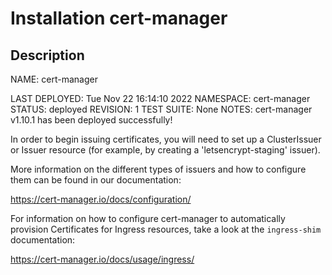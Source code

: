 # Installation cert-manager

## Description

NAME: cert-manager

LAST DEPLOYED: Tue Nov 22 16:14:10 2022
NAMESPACE: cert-manager
STATUS: deployed
REVISION: 1
TEST SUITE: None
NOTES:
cert-manager v1.10.1 has been deployed successfully!

In order to begin issuing certificates, you will need to set up a ClusterIssuer
or Issuer resource (for example, by creating a 'letsencrypt-staging' issuer).

More information on the different types of issuers and how to configure them
can be found in our documentation:

https://cert-manager.io/docs/configuration/

For information on how to configure cert-manager to automatically provision
Certificates for Ingress resources, take a look at the `ingress-shim`
documentation:

https://cert-manager.io/docs/usage/ingress/
